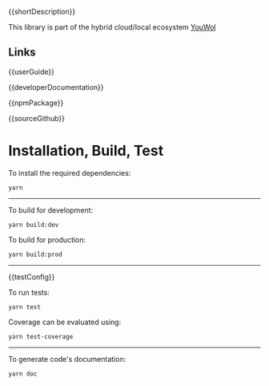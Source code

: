 {{shortDescription}}

This library is part of the hybrid cloud/local ecosystem 
[YouWol](https://platform.youwol.com/applications/@youwol/platform/latest)

## Links

{{userGuide}}

{{developerDocumentation}}

{{npmPackage}}

{{sourceGithub}}

# Installation, Build, Test

To install the required dependencies:

```shell
yarn
```
---
To build for development:

```shell
yarn build:dev
```

To build for production:

```shell
yarn build:prod
```
---
{{testConfig}}

To run tests:
```shell
yarn test
```

Coverage can be evaluated using:
```shell
yarn test-coverage
```
---

To generate code's documentation:

```shell
yarn doc
```
